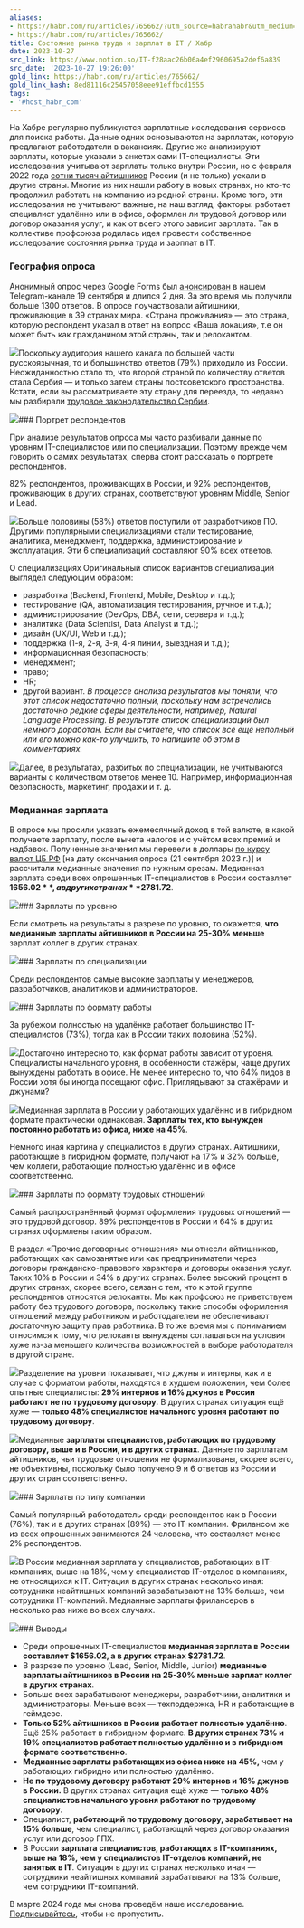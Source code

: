 ```yaml
---
aliases:
- https://habr.com/ru/articles/765662/?utm_source=habrahabr&utm_medium=rss&utm_campaign=765662
- https://habr.com/ru/articles/765662/
title: Состояние рынка труда и зарплат в IT / Хабр
date: 2023-10-27
src_link: https://www.notion.so/IT-f28aac26b06a4ef2960695a2def6a839
src_date: '2023-10-27 19:26:00'
gold_link: https://habr.com/ru/articles/765662/
gold_link_hash: 8ed81116c25457058eee91effbcd1555
tags:
- '#host_habr_com'
---
```


На Хабре регулярно публикуются зарплатные исследования сервисов для поиска работы. Данные одних основываются на зарплатах, которую предлагают работодатели в вакансиях. Другие же анализируют зарплаты, которые указали в анкетах сами IT-специалисты. Эти исследования учитывают зарплаты только внутри России, но с февраля 2022 года [сотни тысяч айтишников](https://www.forbes.ru/tekhnologii/482755-glava-mincifry-soobsil-o-100-000-uehavsih-iz-rossii-ajtisnikov) России (и не только) уехали в другие страны. Многие из них нашли работу в новых странах, но кто-то продолжил работать на компанию из родной страны. Кроме того, эти исследования не учитывают важные, на наш взгляд, факторы: работает специалист удалённо или в офисе, оформлен ли трудовой договор или договор оказания услуг, и как от всего этого зависит зарплата. Так в коллективе профсоюза родилась идея провести собственное исследование состояния рынка труда и зарплат в IT.

### География опроса

Анонимный опрос через Google Forms был [анонсирован](https://t.me/ruitunion/320) в нашем Telegram-канале 19 сентября и длился 2 дня. За это время мы получили больше 1300 ответов. В опросе поучаствовали айтишники, проживающие в 39 странах мира. «Страна проживания» — это страна, которую респондент указал в ответ на вопрос «Ваша локация», т.е он может быть как гражданином этой страны, так и релокантом.

![](https://habrastorage.org/getpro/habr/post_images/b7d/c7b/5fc/b7dc7b5fc4331f4c343a0948abf535dd.png)Поскольку аудитория нашего канала по большей части русскоязычная, то и большинство ответов (79%) приходило из России. Неожиданностью стало то, что второй страной по количеству ответов стала Сербия — и только затем страны постсоветского пространства. Кстати, если вы рассматриваете эту страну для переезда, то недавно мы разбирали [трудовое законодательство Сербии](https://ruitunion.org/posts/2023-08-21-work-in-serbian-it-companies/).

![](https://habrastorage.org/getpro/habr/post_images/18f/a0b/48a/18fa0b48a4db51fc5131f635beef49b7.png)### Портрет респондентов

При анализе результатов опроса мы часто разбивали данные по уровням IT-специалистов или по специализации. Поэтому прежде чем говорить о самих результатах, сперва стоит рассказать о портрете респондентов.

82% респондентов, проживающих в России, и 92% респондентов, проживающих в других странах, соответствуют уровням Middle, Senior и Lead.

![](https://habrastorage.org/getpro/habr/post_images/fc5/c22/166/fc5c22166c818617ef03ff00e16f69eb.png)Больше половины (58%) ответов поступили от разработчиков ПО. Другими популярными специализациями стали тестирование, аналитика, менеджмент, поддержка, администрирование и эксплуатация. Эти 6 специализаций составляют 90% всех ответов.

О специализациях Оригинальный список вариантов специализаций выглядел следующим образом: 

* разработка (Backend, Frontend, Mobile, Desktop и т.д.);
* тестирование (QA, автоматизация тестирования, ручное и т.д.);
* администрирование (DevOps, DBA, сети, сервера и т.д.);
* аналитика (Data Scientist, Data Analyst и т.д.);
* дизайн (UX/UI, Web и т.д.);
* поддержка (1-я, 2-я, 3-я, 4-я линии, выездная и т.д.);
* информационная безопасность;
* менеджмент;
* право;
* HR;
* другой вариант.
*В процессе анализа результатов мы поняли, что этот список недостаточно полный, поскольку нам встречались достаточно редкие сферы деятельности, например, Natural Language Processing. В результате список специализаций был немного доработан. Если вы считаете, что список всё ещё неполный или его можно как-то улучшить, то напишите об этом в комментариях.*

![](https://habrastorage.org/getpro/habr/post_images/1af/4ec/030/1af4ec0307ee8c20654314f2c233acc8.png)Далее, в результатах, разбитых по специализации, не учитываются варианты с количеством ответов менее 10. Например, информационная безопасность, маркетинг, продажи и т. д.

### Медианная зарплата

В опросе мы просили указать ежемесячный доход в той валюте, в какой получаете зарплату, после вычета налогов и с учётом всех премий и надбавок. Полученные значения мы перевели в доллары [по курсу валют ЦБ РФ](https://www.cbr.ru/currency_base/daily/?UniDbQuery.Posted=True&UniDbQuery.To=21.09.2023) [на дату окончания опроса (21 сентября 2023 г.)] и рассчитали медианные значения по нужным срезам. Медианная зарплата среди всех опрошенных IT-специалистов в России составляет **$1656.02**, а в других странах **$2781.72**.

![](https://habrastorage.org/getpro/habr/post_images/f33/747/fb9/f33747fb945d343a0dc799d216706c42.png)### Зарплаты по уровню

Если смотреть на результаты в разрезе по уровню, то окажется, **что медианные зарплаты айтишников в России на 25-30% меньше** зарплат коллег в других странах.

![](https://habrastorage.org/getpro/habr/post_images/5b6/399/14f/5b639914f79b4e5b16dfb9ad5109ae59.png)### Зарплаты по специализации

Среди респондентов самые высокие зарплаты у менеджеров, разработчиков, аналитиков и администраторов.

![](https://habrastorage.org/getpro/habr/post_images/efb/f5d/d67/efbf5dd6777b1865d2e9edfbf23d403c.png)### Зарплаты по формату работы

За рубежом полностью на удалёнке работает большинство IT-специалистов (73%), тогда как в России таких половина (52%).

![](https://habrastorage.org/getpro/habr/post_images/7af/95d/7d2/7af95d7d29fe4654dc744e8069eeabdf.png)Достаточно интересно то, как формат работы зависит от уровня. Специалисты начального уровня, в особенности стажёры, чаще других вынуждены работать в офисе. Не менее интересно то, что 64% лидов в России хотя бы иногда посещают офис. Приглядывают за стажёрами и джунами?

![](https://habrastorage.org/getpro/habr/post_images/9f1/de3/5d0/9f1de35d03d64b0289b5324af5e4897c.png)Медианная зарплата в России у работающих удалённо и в гибридном формате практически одинаковая. **Зарплаты тех, кто вынужден постоянно работать из офиса, ниже на 45%**.

Немного иная картина у специалистов в других странах. Айтишники, работающие в гибридном формате, получают на 17% и 32% больше, чем коллеги, работающие полностью удалённо и в офисе соответственно.

![](https://habrastorage.org/getpro/habr/post_images/966/9f9/72d/9669f972d075fff24de22cf1813f418d.png)### Зарплаты по формату трудовых отношений

Самый распространённый формат оформления трудовых отношений — это трудовой договор. 89% респондентов в России и 64% в других странах оформлены таким образом.

В раздел «Прочие договорные отношения» мы отнесли айтишников, работающих как самозанятые или как предприниматели через договоры гражданско-правового характера и договоры оказания услуг. Таких 10% в России и 34% в других странах. Более высокий процент в других странах, скорее всего, связан с тем, что к этой группе респондентов относятся релоканты. Мы как профсоюз не приветствуем работу без трудового договора, поскольку такие способы оформления отношений между работником и работодателем не обеспечивают достаточную защиту прав работника. В то же время мы с пониманием относимся к тому, что релоканты вынуждены соглашаться на условия хуже из-за меньшего количества возможностей в выборе работодателя в другой стране.

![](https://habrastorage.org/getpro/habr/post_images/87c/c2e/e9d/87cc2ee9db63f76966fa0b159daa49b7.png)Разделение на уровни показывает, что джуны и интерны, как и в случае с форматом работы, находятся в худшем положении, чем более опытные специалисты: **29% интернов и 16% джунов в России работают не по трудовому договору.** В других странах ситуация ещё хуже — **только 48% специалистов начального уровня работают по трудовому договору**.

![](https://habrastorage.org/getpro/habr/post_images/1db/162/060/1db1620609db52dd780ab66a1e04b48f.png)Медианные **зарплаты специалистов, работающих по трудовому договору, выше и в России, и в других странах**. Данные по зарплатам айтишников, чьи трудовые отношения не формализованы, скорее всего, не объективны, поскольку было получено 9 и 6 ответов из России и других стран соответственно.

![](https://habrastorage.org/getpro/habr/post_images/c51/9d2/8c0/c519d28c081b6d3edad2e93ed517afb3.png)### Зарплаты по типу компании

Самый популярный работодатель среди респондентов как в России (76%), так и в других странах (89%) — это IT-компании. Фрилансом же из всех опрошенных занимаются 24 человека, что составляет менее 2% респондентов.

![](https://habrastorage.org/getpro/habr/post_images/23a/509/94a/23a50994ae9959c948edc312ca1cc11f.png)В России медианная зарплата у специалистов, работающих в IT-компаниях, выше на 18%, чем у специалистов IT-отделов в компаниях, не относящихся к IT. Ситуация в других странах несколько иная: сотрудники неайтишных компаний зарабатывают на 13% больше, чем сотрудники IT-компаний. Медианные зарплаты фрилансеров в несколько раз ниже во всех случаях.

![](https://habrastorage.org/getpro/habr/post_images/11c/df7/b75/11cdf7b755ab61b2175510dbe773166b.png)### Выводы

* Среди опрошенных IT-специалистов **медианная зарплата в России составляет $1656.02, а в других странах $2781.72**.
* В разрезе по уровню (Lead, Senior, Middle, Junior) **медианные зарплаты айтишников в России на 25-30% меньше зарплат коллег в других странах**.
* Больше всех зарабатывают менеджеры, разработчики, аналитики и администраторы. Меньше всех — техподдержка, HR и работающие в геймдеве.
* **Только 52% айтишников в России работает полностью удалённо**. Ещё 25% работает в гибридном формате. **В других странах 73% и 19% специалистов работает полностью удалённо и в гибридном формате соответственно**.
* **Медианные зарплаты работающих из офиса ниже на 45%,** чем у работающих гибридно или полностью удалённо.
* **Не по трудовому договору работают 29% интернов и 16% джунов в России.** В других странах ситуация ещё хуже — **только 48% специалистов начального уровня работают по трудовому договору**.
* Специалист, **работающий по трудовому договору, зарабатывает на 15% больше**, чем специалист, работающий через договор оказания услуг или договор ГПХ.
* В России **зарплата специалистов, работающих в IT-компаниях, выше на 18%, чем у специалистов IT-отделов компаний, не занятых в IT**. Ситуация в других странах несколько иная — сотрудники неайтишных компаний зарабатывают на 13% больше, чем сотрудники IT-компаний.

В марте 2024 года мы снова проведём наше исследование. [Подписывайтесь](https://t.me/ruitunion), чтобы не пропустить.